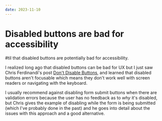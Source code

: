 ```yaml
---
date: 2023-11-10
---
```


# Disabled buttons are bad for accessibility

#til that disabled buttons are potentially bad for accessibility.

I realized long ago that disabled buttons can be bad for UX but I just saw Chris Ferdinandi's post [Don't Disable Buttons](https://gomakethings.com/dont-disable-buttons/), and learned that disabled buttons aren't focusable which means they don't work well with screen readers or navigating with the keyboard.

I usually recommend against disabling form submit buttons when there are validation errors because the user has no feedback as to _why_ it's disabled, but Chris gives the example of disabling while the form is being submitted (which I've probably done in the past) and he goes into detail about the issues with this approach and a good alternative.
